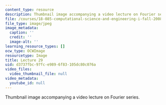 ```yaml
---
content_type: resource
description: Thumbnail image accompanying a video lecture on Fourier series.
file: /courses/18-085-computational-science-and-engineering-i-fall-2008/d3737fbc97fce9896f83105dc80c076a_29.jpg
file_type: image/jpeg
image_metadata:
  caption: ''
  credit: ''
  image-alt: ''
learning_resource_types: []
ocw_type: OCWImage
resourcetype: Image
title: Lecture 29
uid: d3737fbc-97fc-e989-6f83-105dc80c076a
video_files:
  video_thumbnail_file: null
video_metadata:
  youtube_id: null
---
```

Thumbnail image accompanying a video lecture on Fourier series.

